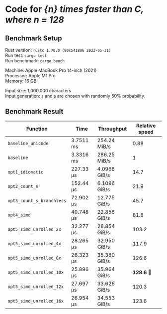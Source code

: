 # Code for *{n} times faster than C, where n = 128*

## Benchmark Setup

Rust version: `rustc 1.70.0 (90c541806 2023-05-31)`  
Run test: `cargo test`  
Run benchmark: `cargo bench`

Machine: Apple MacBook Pro 14-inch (2021)  
Processor: Apple M1 Pro  
Memory: 16 GB

Input size: 1,000,000 characters  
Input generation: `s` and `p` are chosen with randomly 50% probability.

## Benchmark Result

Function                  | Time      | Throughput   | Relative speed
------------------------- | --------- | ------------ | --------------
`baseline_unicode`        | 3.7511 ms | 254.24 MiB/s | 0.88
`baseline`                | 3.3316 ms | 286.25 MiB/s | 1
`opt1_idiomatic`          | 227.33 µs | 4.0968 GiB/s | 14.7
`opt2_count_s`            | 152.44 µs | 6.1096 GiB/s | 21.9
`opt3_count_s_branchless` | 72.902 µs | 12.775 GiB/s | 45.7
`opt4_simd`               | 40.748 µs | 22.856 GiB/s | 81.8
`opt5_simd_unrolled_2x`   | 32.277 µs | 28.854 GiB/s | 103.2
`opt5_simd_unrolled_4x`   | 28.265 µs | 32.950 GiB/s | 117.9
`opt5_simd_unrolled_8x`   | 26.323 µs | 35.380 GiB/s | 126.6
`opt5_simd_unrolled_10x`  | 25.896 µs | 35.964 GiB/s | **128.6** 🎉
`opt5_simd_unrolled_12x`  | 27.697 µs | 33.626 GiB/s | 120.3
`opt5_simd_unrolled_16x`  | 26.954 µs | 34.553 GiB/s | 123.6
